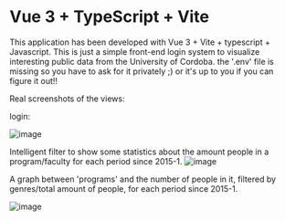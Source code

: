 # Vue 3 + TypeScript + Vite
 This application has been developed with Vue 3 + Vite + typescript + Javascript. This is just a simple front-end login system to visualize interesting public data from the University of Cordoba. the '.env' file is missing so you have to ask for it privately ;) or it's up to you if you can figure it out!! 

 Real screenshots of the views:

 login:
 
 ![image](https://github.com/mespitiavilladiego90s/AppDiplomado/assets/97072616/8eaa1a7b-8741-49d7-9156-f4ca8cddda11)

Intelligent filter to show some statistics about the amount people in a program/faculty for each period since 2015-1. 
 ![image](https://github.com/mespitiavilladiego90s/AppDiplomado/assets/97072616/c1b61fc8-4b8e-4880-a766-d5f4e1a4b1d5)

A graph between 'programs' and the number of people in it, filtered by genres/total amount of people, for each period since 2015-1.

![image](https://github.com/mespitiavilladiego90s/AppDiplomado/assets/97072616/1be79cfb-8aae-495b-a0e7-b50783832997)
